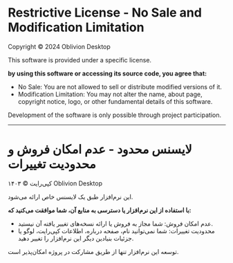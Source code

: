 # Restrictive License - No Sale and Modification Limitation

Copyright © 2024 Oblivion Desktop

This software is provided under a specific license.

<b>by using this software or accessing its source code, you agree that:</b>

-   No Sale: You are not allowed to sell or distribute modified versions of it.
-   Modification Limitation: You may not alter the name, about page, copyright notice, logo, or other fundamental details
    of this software.

Development of the software is only possible through project participation.

---

# لایسنس محدود - عدم امکان فروش و محدودیت تغییرات

کپی‌رایت © ۱۴۰۳ Oblivion Desktop

این نرم‌افزار طبق یک لایسنس خاص ارائه می‌شود.

<b>با استفاده از این نرم‌افزار یا دسترسی به منابع آن، شما موافقت می‌کنید که:</b>

-   عدم امکان فروش: شما مجاز به فروش یا ارائه نسخه‌های تغییر یافته آن نیستید.
-   محدودیت تغییرات: شما نمی‌توانید نام، صفحه درباره، اطلاعات کپی‌رایت، لوگو یا جزئیات بنیادین دیگر این نرم‌افزار را
    تغییر دهید.

توسعه این نرم‌افزار تنها از طریق مشارکت در پروژه امکان‌پذیر است.
